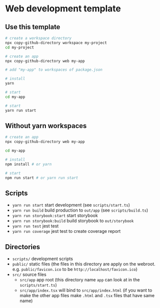 # Web development template

## Use this template

```sh
# create a workspace directory
npx copy-github-directory workspace my-project
cd my-project

# create an app
npx copy-github-directory web my-app

# add "my-app" to workspaces of package.json

# install
yarn

# start
cd my-app

# start
yarn run start
```

## Without yarn workspaces

```sh
# create an app
npx copy-github-directory web my-app

cd my-app

# install
npm install # or yarn

# start
npm run start # or yarn run start
```

## Scripts

- `yarn run start` start development (see `scripts/start.ts`)
- `yarn run build` build production to `out/app` (see `scripts/build.ts`)
- `yarn run storybook:start` start storybook
- `yarn run storybook:build` build storybook to `out/storybook`
- `yarn run test` jest test
- `yarn run coverage` jest test to create coverage report

## Directories

- `scripts/` development scripts
- `public/` static files (the files in this directory are apply on the webroot. e.g. `public/favicon.ico` to be `http://localhost/favicon.ico`)
- `src/` source files
  - `src/app` app root (this directory name `app` can look at in the `scripts/start.ts`)
  - `src/app/index.tsx` will bind to `src/app/index.html` (if you want to make the other app files make `.html` and `.tsx` files that have same name)
